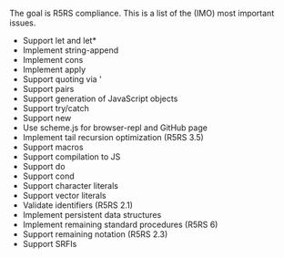 The goal is R5RS compliance. This is a list of the (IMO) most
important issues.

* Support let and let*
* Implement string-append
* Implement cons
* Implement apply
* Support quoting via '
* Support pairs
* Support generation of JavaScript objects
* Support try/catch
* Support new
* Use scheme.js for browser-repl and GitHub page
* Implement tail recursion optimization (R5RS 3.5)
* Support macros
* Support compilation to JS
* Support do
* Support cond
* Support character literals
* Support vector literals
* Validate identifiers (R5RS 2.1)
* Implement persistent data structures
* Implement remaining standard procedures (R5RS 6)
* Support remaining notation (R5RS 2.3)
* Support SRFIs
